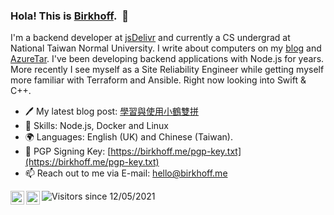 <!-- built by gitlab-ci @ Tue Sep 14 2021 13:04:13 GMT+0000 (Coordinated Universal Time) -->
### Hola! This is [Birkhoff](https://github.com/BirkhoffLee).&nbsp;&nbsp;👋

I'm a backend developer at [jsDelivr](https://www.jsdelivr.com) and currently a CS undergrad at National Taiwan Normal University. I write about computers on my [blog](https://birkhoff.me) and [AzureTar](https://azuretar.com/). I've been developing backend applications with Node.js for years. More recently I see myself as a Site Reliability Engineer while getting myself more familiar with Terraform and Ansible. Right now looking into Swift & C++.

* 🖊 My latest blog post: [學習與使用小鶴雙拼](https://birkhoff.me/%E5%AD%B8%E7%BF%92%E8%88%87%E4%BD%BF%E7%94%A8%E5%B0%8F%E9%B6%B4%E9%9B%99%E6%8B%BC/)
* 🔨 Skills: Node.js, Docker and Linux
* 🌍 Languages: English (UK) and Chinese (Taiwan).
* 🔑 PGP Signing Key: [https://birkhoff.me/pgp-key.txt](https://birkhoff.me/pgp-key.txt)
* 📫 Reach out to me via E-mail: [hello@birkhoff.me](mailto:hello@birkhoff.me)

<a href="https://www.facebook.com/birkhoff.lee">
  <img align="left" alt="My Facebook" width="22px" src="https://cdn.jsdelivr.net/npm/simple-icons@v3/icons/facebook.svg" />
</a>
<a href="https://twitter.com/birkhofflee">
  <img align="left" alt="My Twitter" width="22px" src="https://cdn.jsdelivr.net/npm/simple-icons@v3/icons/twitter.svg" />
</a>

![Visitors since 12/05/2021](https://visitor-badge.glitch.me/badge?page_id=birkhofflee.github.readme)
